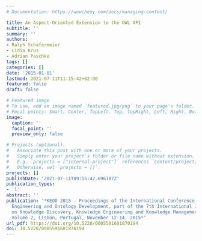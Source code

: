 ```yaml
---
# Documentation: https://wowchemy.com/docs/managing-content/

title: An Aspect-Oriented Extension to the OWL API
subtitle: ''
summary: ''
authors:
- Ralph Schäfermeier
- Lidia Krus
- Adrian Paschke
tags: []
categories: []
date: '2015-01-01'
lastmod: 2021-07-11T11:15:42+02:00
featured: false
draft: false

# Featured image
# To use, add an image named `featured.jpg/png` to your page's folder.
# Focal points: Smart, Center, TopLeft, Top, TopRight, Left, Right, BottomLeft, Bottom, BottomRight.
image:
  caption: ''
  focal_point: ''
  preview_only: false

# Projects (optional).
#   Associate this post with one or more of your projects.
#   Simply enter your project's folder or file name without extension.
#   E.g. `projects = ["internal-project"]` references `content/project/deep-learning/index.md`.
#   Otherwise, set `projects = []`.
projects: []
publishDate: '2021-07-11T09:15:42.696787Z'
publication_types:
- '1'
abstract: ''
publication: '*KEOD 2015 - Proceedings of the International Conference on Knowledge
  Engineering and Ontology Development, part of the 7th International Joint Conference
  on Knowledge Discovery, Knowledge Engineering and Knowledge Management (IC3K 2015),
  Volume 2, Lisbon, Portugal, November 12-14, 2015*'
url_pdf: https://doi.org/10.5220/0005591601870194
doi: 10.5220/0005591601870194
---
```

